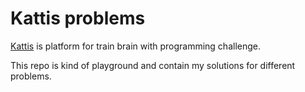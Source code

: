 # Kattis problems

[Kattis](https://open.kattis.com/problems) is platform for train brain with programming challenge.

This repo is kind of playground and contain my solutions for different problems.
